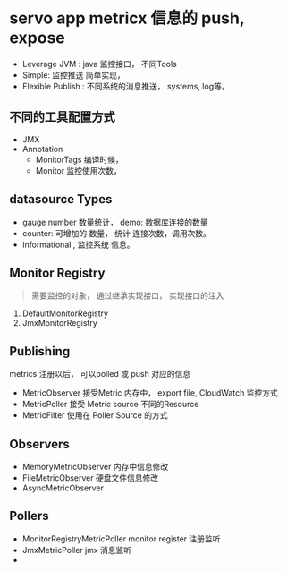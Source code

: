 # servo app metricx 信息的 push, expose
- Leverage JVM : java 监控接口， 不同Tools 
- Simple: 监控推送 简单实现，
- Flexible Publish : 不同系统的消息推送， systems, log等。

## 不同的工具配置方式
- JMX
- Annotation
  - MonitorTags 编译时候，
  - Monitor 监控使用次数， 

## datasource Types
- gauge number 数量统计， demo: 数据库连接的数量
- counter: 可增加的 数量， 统计 连接次数，调用次数。
- informational , 监控系统 信息。

## Monitor Registry 
> 需要监控的对象， 通过继承实现接口， 实现接口的注入
1. DefaultMonitorRegistry
2. JmxMonitorRegistry

## Publishing
metrics 注册以后， 可以polled 或 push 对应的信息
- MetricObserver 接受Metric 内存中， export file, CloudWatch 监控方式
- MetricPoller 接受 Metric source 不同的Resource 
- MetricFilter 使用在 Poller Source 的方式

## Observers
- MemoryMetricObserver 内存中信息修改
- FileMetricObserver 硬盘文件信息修改
- AsyncMetricObserver

## Pollers
- MonitorRegistryMetricPoller monitor register 注册监听
- JmxMetricPoller jmx 消息监听
- 